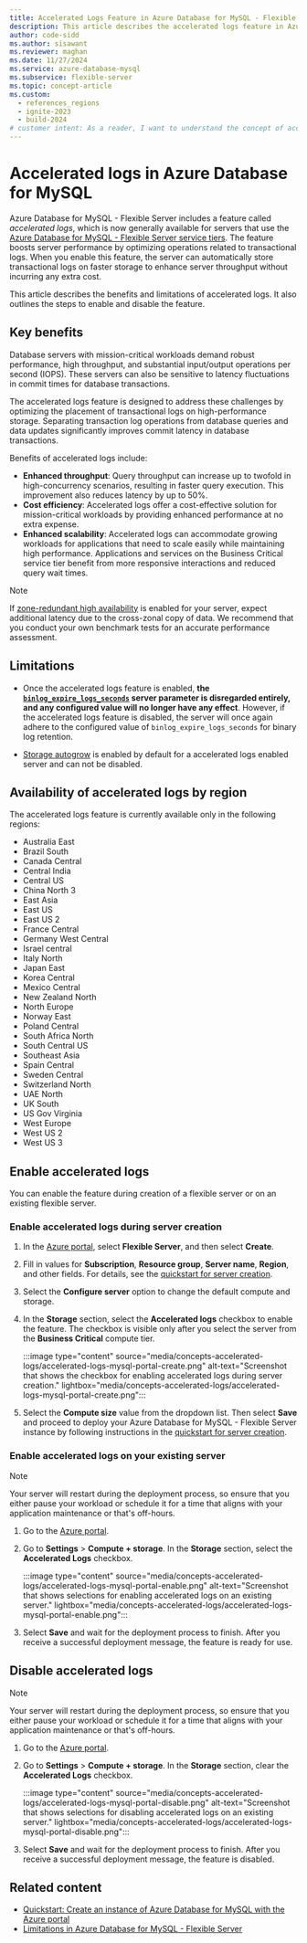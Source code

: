 ```yaml
---
title: Accelerated Logs Feature in Azure Database for MySQL - Flexible Server
description: This article describes the accelerated logs feature in Azure Database for MySQL - Flexible Server and its benefits for high-performance workloads.
author: code-sidd
ms.author: sisawant
ms.reviewer: maghan
ms.date: 11/27/2024
ms.service: azure-database-mysql
ms.subservice: flexible-server
ms.topic: concept-article
ms.custom:
  - references_regions
  - ignite-2023
  - build-2024
# customer intent: As a reader, I want to understand the concept of accelerated logs in Azure Database for MySQL - Flexible Server.
---
```


# Accelerated logs in Azure Database for MySQL

Azure Database for MySQL - Flexible Server includes a feature called *accelerated logs*, which is now generally available for servers that use the [Azure Database for MySQL - Flexible Server service tiers](concepts-service-tiers-storage.md). The feature boosts server performance by optimizing operations related to transactional logs. When you enable this feature, the server can automatically store transactional logs on faster storage to enhance server throughput without incurring any extra cost.

This article describes the benefits and limitations of accelerated logs. It also outlines the steps to enable and disable the feature.

## Key benefits

Database servers with mission-critical workloads demand robust performance, high throughput, and substantial input/output operations per second (IOPS). These servers can also be sensitive to latency fluctuations in commit times for database transactions.

The accelerated logs feature is designed to address these challenges by optimizing the placement of transactional logs on high-performance storage. Separating transaction log operations from database queries and data updates significantly improves commit latency in database transactions.

Benefits of accelerated logs include:

- **Enhanced throughput**: Query throughput can increase up to twofold in high-concurrency scenarios, resulting in faster query execution. This improvement also reduces latency by up to 50%.
- **Cost efficiency**: Accelerated logs offer a cost-effective solution for mission-critical workloads by providing enhanced performance at no extra expense.
- **Enhanced scalability**: Accelerated logs can accommodate growing workloads for applications that need to scale easily while maintaining high performance. Applications and services on the Business Critical service tier benefit from more responsive interactions and reduced query wait times.

> [!NOTE]  
> If [zone-redundant high availability](concepts-high-availability.md) is enabled for your server, expect additional latency due to the cross-zonal copy of data. We recommend that you conduct your own benchmark tests for an accurate performance assessment.

## Limitations

- Once the accelerated logs feature is enabled, **the [`binlog_expire_logs_seconds`](https://dev.mysql.com/doc/refman/8.0/en/replication-options-binary-log.html#sysvar_binlog_expire_logs_seconds) server parameter is disregarded entirely, and any configured value will no longer have any effect**. However, if the accelerated logs feature is disabled, the server will once again adhere to the configured value of `binlog_expire_logs_seconds` for binary log retention.

- [Storage autogrow](./concepts-service-tiers-storage.md#storage-autogrow) is enabled by default for a accelerated logs enabled server and can not be disabled.

## Availability of accelerated logs by region

The accelerated logs feature is currently available only in the following regions:

  - Australia East
  - Brazil South
  - Canada Central
  - Central India
  - Central US
  - China North 3
  - East Asia
  - East US
  - East US 2
  - France Central
  - Germany West Central
  - Israel central
  - Italy North
  - Japan East
  - Korea Central
  - Mexico Central
  - New Zealand North
  - North Europe
  - Norway East
  - Poland Central
  - South Africa North
  - South Central US
  - Southeast Asia
  - Spain Central
  - Sweden Central
  - Switzerland North
  - UAE North
  - UK South
  - US Gov Virginia
  - West Europe
  - West US 2
  - West US 3

## Enable accelerated logs

You can enable the feature during creation of a flexible server or on an existing flexible server.

### Enable accelerated logs during server creation

1. In the [Azure portal](https://portal.azure.com/), select **Flexible Server**, and then select **Create**.

1. Fill in values for **Subscription**, **Resource group**, **Server name**, **Region**, and other fields. For details, see the [quickstart for server creation](quickstart-create-server-portal.md).

1. Select the **Configure server** option to change the default compute and storage.

1. In the **Storage** section, select the **Accelerated logs** checkbox to enable the feature. The checkbox is visible only after you select the server from the **Business Critical** compute tier.

    :::image type="content" source="media/concepts-accelerated-logs/accelerated-logs-mysql-portal-create.png" alt-text="Screenshot that shows the checkbox for enabling accelerated logs during server creation." lightbox="media/concepts-accelerated-logs/accelerated-logs-mysql-portal-create.png":::

1. Select the **Compute size** value from the dropdown list. Then select **Save** and proceed to deploy your Azure Database for MySQL - Flexible Server instance by following instructions in the [quickstart for server creation](quickstart-create-server-portal.md).

### Enable accelerated logs on your existing server

> [!NOTE]  
> Your server will restart during the deployment process, so ensure that you either pause your workload or schedule it for a time that aligns with your application maintenance or that's off-hours.

1. Go to the [Azure portal](https://portal.azure.com/).

1. Go to **Settings** > **Compute + storage**. In the **Storage** section, select the **Accelerated Logs** checkbox.

    :::image type="content" source="media/concepts-accelerated-logs/accelerated-logs-mysql-portal-enable.png" alt-text="Screenshot that shows selections for enabling accelerated logs on an existing server." lightbox="media/concepts-accelerated-logs/accelerated-logs-mysql-portal-enable.png":::

1. Select **Save** and wait for the deployment process to finish. After you receive a successful deployment message, the feature is ready for use.

## Disable accelerated logs

> [!NOTE]  
> Your server will restart during the deployment process, so ensure that you either pause your workload or schedule it for a time that aligns with your application maintenance or that's off-hours.

1. Go to the [Azure portal](https://portal.azure.com/).

1. Go to **Settings** > **Compute + storage**. In the **Storage** section, clear the **Accelerated Logs** checkbox.

    :::image type="content" source="media/concepts-accelerated-logs/accelerated-logs-mysql-portal-disable.png" alt-text="Screenshot that shows selections for disabling accelerated logs on an existing server." lightbox="media/concepts-accelerated-logs/accelerated-logs-mysql-portal-disable.png":::

1. Select **Save** and wait for the deployment process to finish. After you receive a successful deployment message, the feature is disabled.

## Related content

- [Quickstart: Create an instance of Azure Database for MySQL with the Azure portal](quickstart-create-server-portal.md)
- [Limitations in Azure Database for MySQL - Flexible Server](concepts-limitations.md)
